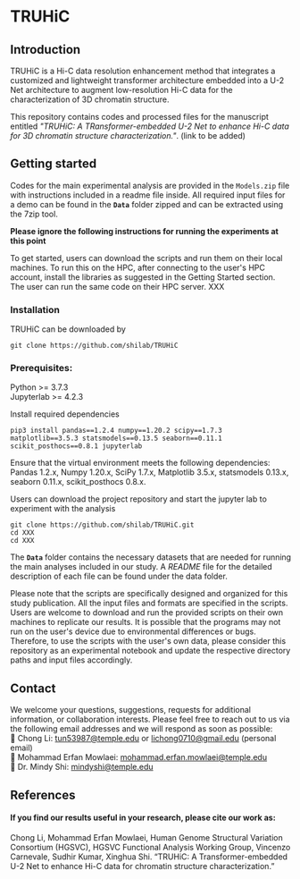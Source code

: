 # TRUHiC
## Introduction
TRUHiC is a Hi-C data resolution enhancement method that integrates a customized and lightweight transformer architecture embedded into a U-2 Net architecture to augment low-resolution Hi-C data for the characterization of 3D chromatin structure. 

This repository contains codes and processed files for the manuscript entitled *"TRUHiC: A TRansformer-embedded U-2 Net to enhance Hi-C data for 3D chromatin structure characterization."*. (link to be added)


## Getting started
Codes for the main experimental analysis are provided in the <code>Models.zip</code> file with instructions included in a readme file inside. All required input files for a demo can be found in the <code><b>Data</b></code> folder zipped and can be extracted using the 7zip tool.   

**Please ignore the following instructions for running the experiments at this point**

To get started, users can download the scripts and run them on their local machines. To run this on the HPC, after connecting to the user's HPC account, install the libraries as suggested in the Getting Started section. The user can run the same code on their HPC server. XXX

### Installation
TRUHiC can be downloaded by
```
git clone https://github.com/shilab/TRUHiC
```

### Prerequisites:
Python >= 3.7.3  
Jupyterlab >= 4.2.3

Install required dependencies 
```
pip3 install pandas==1.2.4 numpy==1.20.2 scipy==1.7.3 matplotlib==3.5.3 statsmodels==0.13.5 seaborn==0.11.1 scikit_posthocs==0.8.1 jupyterlab
```

Ensure that the virtual environment meets the following dependencies:  
Pandas 1.2.x, Numpy 1.20.x, SciPy 1.7.x, Matplotlib 3.5.x, statsmodels 0.13.x, seaborn 0.11.x, scikit_posthocs 0.8.x. 

Users can download the project repository and start the jupyter lab to experiment with the analysis
```
git clone https://github.com/shilab/TRUHiC.git
cd XXX
cd XXX
```

The <code><b>Data</code></b> folder contains the necessary datasets that are needed for running the main analyses included in our study. A *README* file for the detailed description of each file can be found under the data folder.

Please note that the scripts are specifically designed and organized for this study publication. All the input files and formats are specified in the scripts. Users are welcome to download and run the provided scripts on their own machines to replicate our results. It is possible that the programs may not run on the user's device due to environmental differences or bugs. Therefore, to use the scripts with the user's own data, please consider this repository as an experimental notebook and update the respective directory paths and input files accordingly. 

## Contact
We welcome your questions, suggestions, requests for additional information, or collaboration interests. Please feel free to reach out to us via the following email addresses and we will respond as soon as possible:  
:email: Chong Li:   tun53987@temple.edu or lichong0710@gmail.edu (personal email)  
:email: Mohammad Erfan Mowlaei:   mohammad.erfan.mowlaei@temple.edu  
:email: Dr. Mindy Shi:   mindyshi@temple.edu

## References
#### If you find our results useful in your research, please cite our work as:
Chong Li, Mohammad Erfan Mowlaei, Human Genome Structural Variation Consortium (HGSVC), HGSVC Functional Analysis Working Group, Vincenzo Carnevale, Sudhir Kumar, Xinghua Shi. “TRUHiC: A Transformer-embedded U-2 Net to enhance Hi-C data for chromatin structure characterization.”

